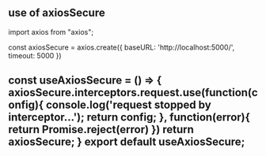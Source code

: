 use of axiosSecure
----------------------------------------
import axios from "axios";

const axiosSecure = axios.create({
  baseURL: 'http://localhost:5000/',
  timeout: 5000
})

const useAxiosSecure = () => {
  axiosSecure.interceptors.request.use(function(config){
    console.log('request stopped by interceptor...');
    return config;
  }, function(error){
    return Promise.reject(error)
  })
  return axiosSecure;
}
export default useAxiosSecure;
----------------------------------------